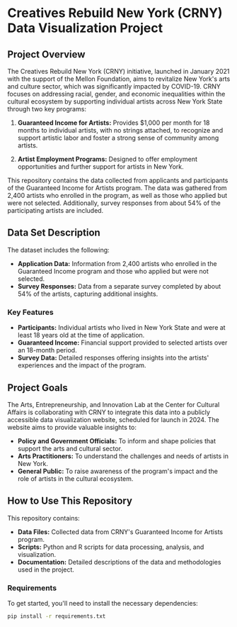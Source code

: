 # Creatives Rebuild New York (CRNY) Data Visualization Project

## Project Overview

The Creatives Rebuild New York (CRNY) initiative, launched in January 2021 with the support of the Mellon Foundation, aims to revitalize New York's arts and culture sector, which was significantly impacted by COVID-19. CRNY focuses on addressing racial, gender, and economic inequalities within the cultural ecosystem by supporting individual artists across New York State through two key programs:

1. **Guaranteed Income for Artists:** Provides $1,000 per month for 18 months to individual artists, with no strings attached, to recognize and support artistic labor and foster a strong sense of community among artists.

2. **Artist Employment Programs:** Designed to offer employment opportunities and further support for artists in New York.

This repository contains the data collected from applicants and participants of the Guaranteed Income for Artists program. The data was gathered from 2,400 artists who enrolled in the program, as well as those who applied but were not selected. Additionally, survey responses from about 54% of the participating artists are included.

## Data Set Description

The dataset includes the following:

- **Application Data:** Information from 2,400 artists who enrolled in the Guaranteed Income program and those who applied but were not selected.
- **Survey Responses:** Data from a separate survey completed by about 54% of the artists, capturing additional insights.

### Key Features

- **Participants:** Individual artists who lived in New York State and were at least 18 years old at the time of application.
- **Guaranteed Income:** Financial support provided to selected artists over an 18-month period.
- **Survey Data:** Detailed responses offering insights into the artists' experiences and the impact of the program.

## Project Goals

The Arts, Entrepreneurship, and Innovation Lab at the Center for Cultural Affairs is collaborating with CRNY to integrate this data into a publicly accessible data visualization website, scheduled for launch in 2024. The website aims to provide valuable insights to:

- **Policy and Government Officials:** To inform and shape policies that support the arts and cultural sector.
- **Arts Practitioners:** To understand the challenges and needs of artists in New York.
- **General Public:** To raise awareness of the program's impact and the role of artists in the cultural ecosystem.

## How to Use This Repository

This repository contains:

- **Data Files:** Collected data from CRNY's Guaranteed Income for Artists program.
- **Scripts:** Python and R scripts for data processing, analysis, and visualization.
- **Documentation:** Detailed descriptions of the data and methodologies used in the project.

### Requirements

To get started, you'll need to install the necessary dependencies:

```bash
pip install -r requirements.txt
